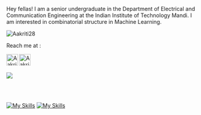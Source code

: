 Hey fellas!
I am a senior undergraduate in the Department of Electrical and Communication Engineering at the Indian Institute of Technology Mandi. I am interested in combinatorial structure in Machine Learning.

<p align="left"> <img src="https://komarev.com/ghpvc/?username=Aakriti28&label=Profile%20views&color=129e00&style=plastic" alt="Aakriti28" /> </p>

Reach me at :  

<!-- [<img align="left" alt="trunc8.github.io" width="30px" src="https://raw.githubusercontent.com/iconic/open-iconic/master/svg/globe.svg" />][website] -->
[<img align="left" alt="Aakriti28 | LinkedIn" width="30px" src="https://img.icons8.com/color-glass/144/null/gmail.png" />][email]
[<img align="left" alt="Aakriti28 | LinkedIn" width="30px" src="https://img.icons8.com/color-glass/144/null/linkedin.png" />][linkedin]
<!-- [<img align="left" alt="Aakriti28 | Facebook" width="30px" src="https://cdn.jsdelivr.net/npm/simple-icons@v3/icons/facebook.svg" />][facebook] -->

<!-- [website]: https://trunc8.github.io -->
[linkedin]: https://www.linkedin.com/in/aditya-sarkar-bb577025a/
[email]: mailto:asnov2k@gmail.com
<!-- [facebook]: https://www.facebook.com/people/Aakriti/100011080322296/ -->

<br>
<br>

<p width="50%" align="left"> <!--style="max-width:500px;"-->
  <!-- <img src = "https://github-readme-stats.vercel.app/api?username=kingston-aditya&show_icons=true&theme=github_dark&line_height=27"> -->
  <img src = "https://github-readme-stats.vercel.app/api/top-langs/?username=kingston-aditya&hide=jupyter notebook,html&theme=tokyonight">
</p>

<br>
<br>
<!-- [![GitHub Trends SVG](https://api.githubtrends.io/user/svg/aakriti28/langs)](https://githubtrends.io)
<br>
<br> -->

[![My Skills](https://skillicons.dev/icons?i=py,pytorch,tensorflow,c,cpp)](https://skillicons.dev)
[![My Skills](https://skillicons.dev/icons?i=angular,django,flask,nodejs,react,git,gitlab)](https://skillicons.dev)